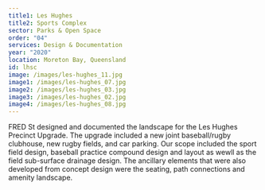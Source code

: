 ```yaml
---
title1: Les Hughes
title2: Sports Complex
sector: Parks & Open Space
order: "04"
services: Design & Documentation
year: "2020"
location: Moreton Bay, Queensland
id: lhsc
image: /images/les-hughes_11.jpg
image1: /images/les-hughes_07.jpg
image2: /images/les-hughes_03.jpg
image3: /images/les-hughes_02.jpg
image4: /images/les-hughes_08.jpg
---
```


FRED St designed and documented the landscape for the Les Hughes
Precinct Upgrade. The upgrade included a new joint baseball/rugby clubhouse,
new rugby fields, and car parking. Our scope included the sport field design,
baseball practice compound design and layout as wewll as the field sub-surface
drainage design. The ancillary elements that were also developed from concept
design were the seating, path connections and amenity landscape.
